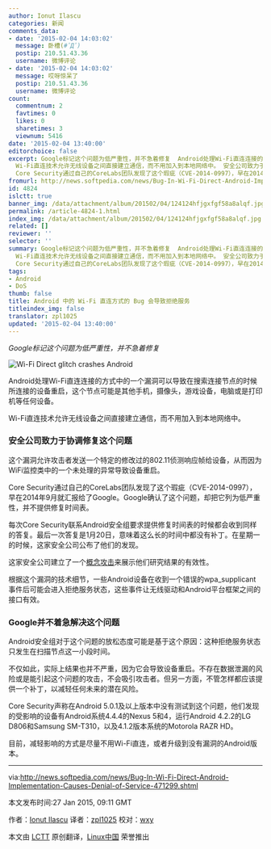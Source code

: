 ```yaml
---
author: Ionut Ilascu
categories: 新闻
comments_data:
- date: '2015-02-04 14:03:02'
  message: 卧槽(#ﾟДﾟ)
  postip: 210.51.43.36
  username: 微博评论
- date: '2015-02-04 14:03:02'
  message: 哎呀惊呆了
  postip: 210.51.43.36
  username: 微博评论
count:
  commentnum: 2
  favtimes: 0
  likes: 0
  sharetimes: 3
  viewnum: 5416
date: '2015-02-04 13:40:00'
editorchoice: false
excerpt: Google标记这个问题为低严重性，并不急着修复  Android处理Wi-Fi直连连接的方式中的一个漏洞可以导致在搜索连接节点的时候所连接的设备重启，这个节点可能是其他手机，摄像头，游戏设备，电脑或是打印机等任何设备。
  Wi-Fi直连技术允许无线设备之间直接建立通信，而不用加入到本地网络中。 安全公司致力于协调修复这个问题 这个漏洞允许攻击者发送一个特定的修改过的802.11侦测响应帧给设备，从而因为WiFi监控类中的一个未处理的异常导致设备重启。
  Core Security通过自己的CoreLabs团队发现了这个瑕疵（CVE-2014-0997），早在2014年9月就
fromurl: http://news.softpedia.com/news/Bug-In-Wi-Fi-Direct-Android-Implementation-Causes-Denial-of-Service-471299.shtml
id: 4824
islctt: true
banner_img: /data/attachment/album/201502/04/124124hfjgxfgf58a8alqf.jpg
permalink: /article-4824-1.html
index_img: /data/attachment/album/201502/04/124124hfjgxfgf58a8alqf.jpg.thumb.jpg
related: []
reviewer: ''
selector: ''
summary: Google标记这个问题为低严重性，并不急着修复  Android处理Wi-Fi直连连接的方式中的一个漏洞可以导致在搜索连接节点的时候所连接的设备重启，这个节点可能是其他手机，摄像头，游戏设备，电脑或是打印机等任何设备。
  Wi-Fi直连技术允许无线设备之间直接建立通信，而不用加入到本地网络中。 安全公司致力于协调修复这个问题 这个漏洞允许攻击者发送一个特定的修改过的802.11侦测响应帧给设备，从而因为WiFi监控类中的一个未处理的异常导致设备重启。
  Core Security通过自己的CoreLabs团队发现了这个瑕疵（CVE-2014-0997），早在2014年9月就
tags:
- Android
- DoS
thumb: false
title: Android 中的 Wi-Fi 直连方式的 Bug 会导致拒绝服务
titleindex_img: false
translator: zpl1025
updated: '2015-02-04 13:40:00'
---
```


*Google标记这个问题为低严重性，并不急着修复*


![Wi-Fi Direct glitch crashes Android](/data/attachment/album/201502/04/124124hfjgxfgf58a8alqf.jpg)


Android处理Wi-Fi直连连接的方式中的一个漏洞可以导致在搜索连接节点的时候所连接的设备重启，这个节点可能是其他手机，摄像头，游戏设备，电脑或是打印机等任何设备。


Wi-Fi直连技术允许无线设备之间直接建立通信，而不用加入到本地网络中。


### 安全公司致力于协调修复这个问题


这个漏洞允许攻击者发送一个特定的修改过的802.11侦测响应帧给设备，从而因为WiFi监控类中的一个未处理的异常导致设备重启。


Core Security通过自己的CoreLabs团队发现了这个瑕疵（CVE-2014-0997），早在2014年9月就汇报给了Google。Google确认了这个问题，却把它列为低严重性，并不提供修复时间表。


每次Core Security联系Android安全组要求提供修复时间表的时候都会收到同样的答复。最后一次答复是1月20日，意味着这么长的时间中都没有补丁。在星期一的时候，这家安全公司公布了他们的发现。


这家安全公司建立了一个[概念攻击](http://www.coresecurity.com/advisories/android-wifi-direct-denial-service)来展示他们研究结果的有效性。


根据这个漏洞的技术细节，一些Android设备在收到一个错误的wpa\_supplicant事件后可能会进入拒绝服务状态，这些事件让无线驱动和Android平台框架之间的接口有效。


### Google并不着急解决这个问题


Android安全组对于这个问题的放松态度可能是基于这个原因：这种拒绝服务状态只发生在扫描节点这一小段时间。


不仅如此，实际上结果也并不严重，因为它会导致设备重启。不存在数据泄漏的风险或是能引起这个问题的攻击，不会吸引攻击者。但另一方面，不管怎样都应该提供一个补丁，以减轻任何未来的潜在风险。


Core Security声称在Android 5.0.1及以上版本中没有测试到这个问题，他们发现的受影响的设备有Android系统4.4.4的Nexus 5和4，运行Android 4.2.2的LG D806和Samsung SM-T310，以及4.1.2版本系统的Motorola RAZR HD。


目前，减轻影响的方式是尽量不用Wi-Fi直连，或者升级到没有漏洞的Android版本。




---


via:<http://news.softpedia.com/news/Bug-In-Wi-Fi-Direct-Android-Implementation-Causes-Denial-of-Service-471299.shtml>


本文发布时间:27 Jan 2015, 09:11 GMT


作者：[Ionut Ilascu](http://news.softpedia.com/editors/browse/ionut-ilascu) 译者：[zpl1025](https://github.com/zpl1025) 校对：[wxy](https://github.com/wxy)


本文由 [LCTT](https://github.com/LCTT/TranslateProject) 原创翻译，[Linux中国](http://linux.cn/) 荣誉推出